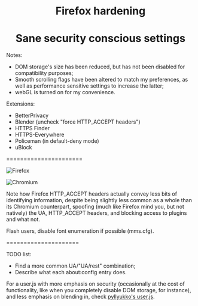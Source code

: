 <h1 align="center">Firefox hardening</h1>

<h1 align="center">Sane security conscious settings</h1>

Notes:
* DOM storage's size has been reduced, but has not been disabled for compatibility purposes;
* Smooth scrolling flags have been altered to match my preferences, as well as performance sensitive settings to increase the latter;
* webGL is turned on for my convenience.

Extensions:
* BetterPrivacy 
* Blender (uncheck "force HTTP_ACCEPT headers")
* HTTPS Finder
* HTTPS-Everywhere 
* Policeman (in default-deny mode)
* uBlock


======================


![Firefox](https://i.imgur.com/VhdyneC.png)

![Chromium](https://i.imgur.com/Pu45YbS.png)


Note how Firefox HTTP_ACCEPT headers actually convey less bits of identifying information, despite being slightly less common as a whole than its Chromium counterpart, spoofing (much like Firefox mind you, but not natively) the UA, HTTP_ACCEPT headers, and blocking access to plugins and what not.

Flash users, disable font enumeration if possible (mms.cfg).


=====================


TODO list:
* Find a more common UA/"UA/rest" combination;
* Describe what each about:config entry does.




For a user.js with more emphasis on security (occasionally at the cost of functionality, like when you completely disable DOM storage, for instance), and less emphasis on blending in, check [pyllyukko's user.js](https://github.com/pyllyukko/user.js).
